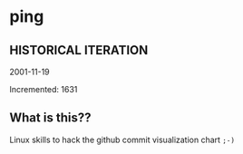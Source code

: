 # ping

## HISTORICAL ITERATION
2001-11-19

Incremented: 1631

## What is this?? 
Linux skills to hack the github commit visualization chart `;-)`
